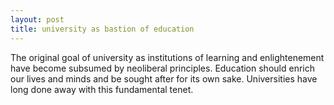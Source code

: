```yaml
---
layout: post
title: university as bastion of education
---
```

The original goal of university as institutions of learning and enlightenement have become subsumed by neoliberal principles. Education should enrich our lives and minds and be sought after for its own sake. Universities have long done away with this fundamental tenet.
